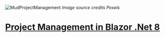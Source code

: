 ![MudProjectManagement](ProMgt/wwwroot/day2.jpg=250x250)
*Image source credits Pexels*
# [Project Management in Blazor .Net 8](https://github.com/sugamsingh97/ProMgt)


